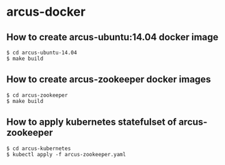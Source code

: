 # arcus-docker

## How to create arcus-ubuntu:14.04 docker image
```
$ cd arcus-ubuntu-14.04
$ make build
```

## How to create arcus-zookeeper docker images
```
$ cd arcus-zookeeper
$ make build
```

## How to apply kubernetes statefulset of arcus-zookeeper
```
$ cd arcus-kubernetes
$ kubectl apply -f arcus-zookeeper.yaml
```
